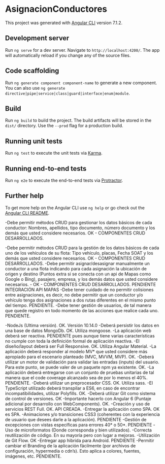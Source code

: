 # AsignacionConductores

This project was generated with [Angular CLI](https://github.com/angular/angular-cli) version 7.1.2.

## Development server

Run `ng serve` for a dev server. Navigate to `http://localhost:4200/`. The app will automatically reload if you change any of the source files.

## Code scaffolding

Run `ng generate component component-name` to generate a new component. You can also use `ng generate directive|pipe|service|class|guard|interface|enum|module`.

## Build

Run `ng build` to build the project. The build artifacts will be stored in the `dist/` directory. Use the `--prod` flag for a production build.

## Running unit tests

Run `ng test` to execute the unit tests via [Karma](https://karma-runner.github.io).

## Running end-to-end tests

Run `ng e2e` to execute the end-to-end tests via [Protractor](http://www.protractortest.org/).

## Further help

To get more help on the Angular CLI use `ng help` or go check out the [Angular CLI README](https://github.com/angular/angular-cli/blob/master/README.md).

-Debe permitir métodos CRUD para gestionar los datos básicos de cada conductor: Nombres, apellidos, tipo documento, número documento y los demás que usted considere necesarios. OK - COMPONENTES CRUD DESARROLLADOS.

-Debe permitir métodos CRUD para la gestión de los datos básicos de cada uno de los vehículos de su flota: Tipo vehículo, placas, Fecha SOAT y los demás que usted considere necesarios. OK - COMPONENTES CRUD DESARROLLADOS.
-Debe permitir asignar/desasignar manualmente un conductor a una flota indicando para cada asignación la ubicación de origen y destino (Puntos extra si se conecta con un api de Mapas como Google o Bing), pasajero, empresa, y los demás datos que usted considere necesarios. -  OK - COMPONENTES CRUD DESARROLLADOS.  PENDIENTE  INTEGRACIÓN API MAPAS
-Debe tener cuidado de no permitir colisiones entre asignaciones, es decir, no debe permitir que un conductor y/o vehículo tenga dos asignaciones a dos rutas diferentes en el mismo punto del tiempo. PENDIENTE.
-Debe tener gestión de usuarios, de tal manera que quede registro en todo momento de las acciones que realice cada uno. PENDIENTE.

-NodeJs (Ultima versión). OK. Versión 10.14.0
-Deberá persistir los datos en una base de datos MongoDb. OK. Utiliza mongoose.
-La aplicación web deberá ser reactiva. PENDIENTE pues aunque tiene varias características no cumple con toda la definición formal de aplicación reactiva.
-El diseño/layout deberá ser Full Responsive. OK. Utiliza Angular Material.
-La aplicación deberá responder al modelo MV* que usted considere más apropiado para el escenario planteado (MVC, MVVM, MVP). OK.
-Deberá utilizar un motor de validación para validar las entradas (inputs) del usuario. Para este punto, se puede valer de un paquete npm ya existente. OK.
-La aplicación deberá entregarse con un conjunto de pruebas unitarias de tal manera que el code coverage alcanzado sea de por lo menos el 40%. PENDIENTE.
-Deberá utilizar un preprocesador CSS. OK. Utiliza sass.
-El TypeScript utilizado deberá transpilar a ES6, en caso de encontrar incompatibilidades, utilizar Polyfills. OK.
-Deberá utilizar Git como sistema de control de versiones. OK
-Importante hacerlo con Angular 6 (Puntaje adicional por desarrollo con WebComponents). OK.
-Creación y uso de servicios REST Full. OK. API CREADA.
-Entregar la aplicación como SPA. OK es SPA.
-Animaciones y/o transiciones CSS3 (coherentes con la experiencia de usuario que desees darle a la aplicación). PENDIENTE
-Gestión de excepciones con vistas específicas para errores 40* o 50*.  PENDIENTE
-Uso de microformatos (Donde corresponda y bien utilizados). 
-Correcta reutilización de código. En su mayoría pero con lugar a mejoras.
-Utilización de Git Flow. OK
-Entregar app hibrida para Android. PENDIENTE
-Permitir cambiar el Branding de la aplicación fácilmente (por archivos de configuración, hypermedia o cdn’s). Esto aplica a colores, fuentes, imágenes, etc. PENDIENTE.


